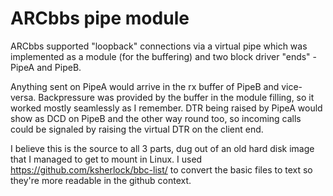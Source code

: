 # ARCbbs pipe module

ARCbbs supported "loopback" connections via a virtual pipe which was implemented as a module (for the buffering) and two block driver "ends" - PipeA and PipeB.

Anything sent on PipeA would arrive in the rx buffer of PipeB and vice-versa. Backpressure was provided by the buffer in the module filling, so it worked mostly seamlessly as I remember. DTR being raised by PipeA would show as DCD on PipeB and the other way round too, so incoming calls could be signaled by raising the virtual DTR on the client end.

I believe this is the source to all 3 parts, dug out of an old hard disk image that I managed to get to mount in Linux. I used https://github.com/ksherlock/bbc-list/ to convert the basic files to text so they're more readable in the github context.
